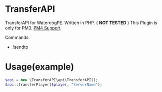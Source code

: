 # TransferAPI
TransferAPI for WaterdogPE. Written in PHP. ( **NOT TESTED** )
This Plugin is only for PM3. <a href="https://github.com/BlckqPlugins/TransferAPI/tree/main">PM4 Support</a>

Commands:
  - /sendto <Player> <Servername> <Server-Port>

 # Usage(example)
 ```php
 $api = new \TransferAPI\api\TransferAPI();
 $api::transferPlayer($player, "ServerName");
